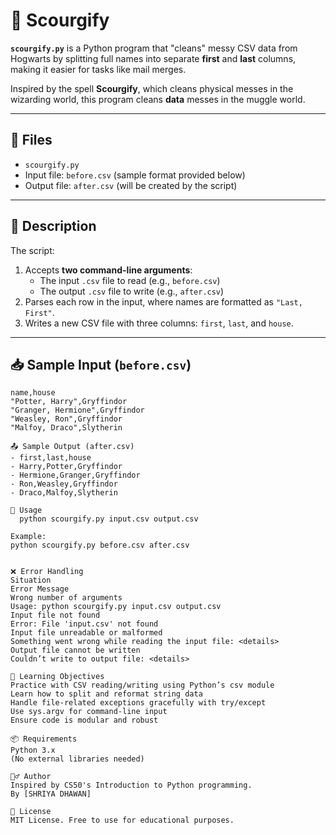 # 🧹 Scourgify

**`scourgify.py`** is a Python program that "cleans" messy CSV data from Hogwarts by splitting full names into separate **first** and **last** columns, making it easier for tasks like mail merges.

Inspired by the spell **Scourgify**, which cleans physical messes in the wizarding world, this program cleans **data** messes in the muggle world.

---

## 📁 Files

- `scourgify.py`
- Input file: `before.csv` (sample format provided below)
- Output file: `after.csv` (will be created by the script)

---

## 🧾 Description

The script:

1. Accepts **two command-line arguments**:
   - The input `.csv` file to read (e.g., `before.csv`)
   - The output `.csv` file to write (e.g., `after.csv`)
2. Parses each row in the input, where names are formatted as `"Last, First"`.
3. Writes a new CSV file with three columns: `first`, `last`, and `house`.

---

## 📥 Sample Input (`before.csv`)

```csv
name,house
"Potter, Harry",Gryffindor
"Granger, Hermione",Gryffindor
"Weasley, Ron",Gryffindor
"Malfoy, Draco",Slytherin

📤 Sample Output (after.csv)
- first,last,house
- Harry,Potter,Gryffindor
- Hermione,Granger,Gryffindor
- Ron,Weasley,Gryffindor
- Draco,Malfoy,Slytherin

🚀 Usage
  python scourgify.py input.csv output.csv

Example:
python scourgify.py before.csv after.csv


❌ Error Handling
Situation	                                                       Error Message
Wrong number of arguments	                                        Usage: python scourgify.py input.csv output.csv
Input file not found	                                            Error: File 'input.csv' not found
Input file unreadable or malformed	                              Something went wrong while reading the input file: <details>
Output file cannot be written	                                    Couldn’t write to output file: <details>

🧠 Learning Objectives
Practice with CSV reading/writing using Python’s csv module
Learn how to split and reformat string data
Handle file-related exceptions gracefully with try/except
Use sys.argv for command-line input
Ensure code is modular and robust

📦 Requirements
Python 3.x
(No external libraries needed)

🧙‍♂️ Author
Inspired by CS50's Introduction to Python programming.
By [SHRIYA DHAWAN]

📄 License
MIT License. Free to use for educational purposes.
